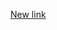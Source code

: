 [New link](https://share.streamlit.io/juliarebrova/streamlit_freecodecamp/main/app_7_classification_iris/iris_app.py)

